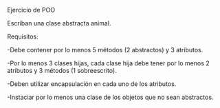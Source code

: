 Ejercicio de POO

Escriban una clase abstracta animal.

Requisitos:


-Debe contener por lo menos 5 métodos (2 abstractos) y 3 atributos.


-Por lo menos 3 clases hijas, cada clase hija debe tener por lo menos 2 atributos y 3 métodos (1 sobreescrito).


-Deben utilizar encapsulación en cada uno de los atributos.


-Instaciar por lo menos una clase de los objetos que no sean abstractos.
